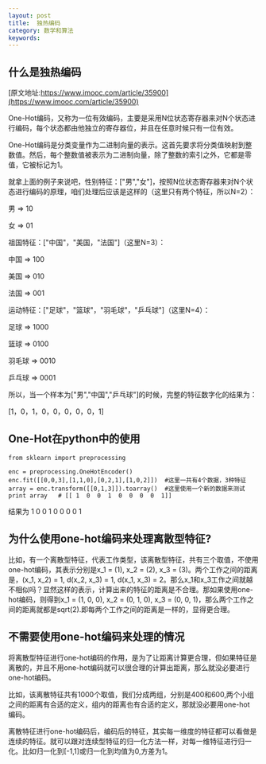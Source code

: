 ```yaml
---
layout: post
title:  独热编码
category: 数学和算法
keywords: 
---
```


## 什么是独热编码

[原文地址:https://www.imooc.com/article/35900](https://www.imooc.com/article/35900)

One-Hot编码，又称为一位有效编码，主要是采用N位状态寄存器来对N个状态进行编码，每个状态都由他独立的寄存器位，并且在任意时候只有一位有效。

One-Hot编码是分类变量作为二进制向量的表示。这首先要求将分类值映射到整数值。然后，每个整数值被表示为二进制向量，除了整数的索引之外，它都是零值，它被标记为1。


就拿上面的例子来说吧，性别特征：["男","女"]，按照N位状态寄存器来对N个状态进行编码的原理，咱们处理后应该是这样的（这里只有两个特征，所以N=2）：

男  =>  10

女  =>  01

祖国特征：["中国"，"美国，"法国"]（这里N=3）：

中国  =>  100

美国  =>  010

法国  =>  001

运动特征：["足球"，"篮球"，"羽毛球"，"乒乓球"]（这里N=4）：

足球  =>  1000

篮球  =>  0100

羽毛球  =>  0010

乒乓球  =>  0001

所以，当一个样本为["男","中国","乒乓球"]的时候，完整的特征数字化的结果为：

[1，0，1，0，0，0，0，0，1]

## One-Hot在python中的使用

```
from sklearn import preprocessing  
  
enc = preprocessing.OneHotEncoder()  
enc.fit([[0,0,3],[1,1,0],[0,2,1],[1,0,2]])  #这里一共有4个数据，3种特征
array = enc.transform([[0,1,3]]).toarray()  #这里使用一个新的数据来测试   
print array   # [[ 1  0  0  1  0  0  0  0  1]]

```
结果为 1 0 0 1 0 0 0 0 1

## 为什么使用one-hot编码来处理离散型特征?


比如，有一个离散型特征，代表工作类型，该离散型特征，共有三个取值，不使用one-hot编码，其表示分别是x_1 = (1), x_2 = (2), x_3 = (3)。两个工作之间的距离是，(x_1, x_2) = 1, d(x_2, x_3) = 1, d(x_1, x_3) = 2。那么x_1和x_3工作之间就越不相似吗？显然这样的表示，计算出来的特征的距离是不合理。那如果使用one-hot编码，则得到x_1 = (1, 0, 0), x_2 = (0, 1, 0), x_3 = (0, 0, 1)，那么两个工作之间的距离就都是sqrt(2).即每两个工作之间的距离是一样的，显得更合理。

## 不需要使用one-hot编码来处理的情况

将离散型特征进行one-hot编码的作用，是为了让距离计算更合理，但如果特征是离散的，并且不用one-hot编码就可以很合理的计算出距离，那么就没必要进行one-hot编码。

比如，该离散特征共有1000个取值，我们分成两组，分别是400和600,两个小组之间的距离有合适的定义，组内的距离也有合适的定义，那就没必要用one-hot 编码。

离散特征进行one-hot编码后，编码后的特征，其实每一维度的特征都可以看做是连续的特征。就可以跟对连续型特征的归一化方法一样，对每一维特征进行归一化。比如归一化到[-1,1]或归一化到均值为0,方差为1。


